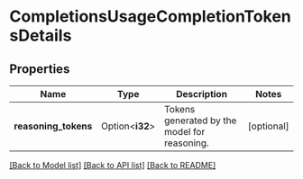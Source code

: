 # CompletionsUsageCompletionTokensDetails

## Properties

Name | Type | Description | Notes
------------ | ------------- | ------------- | -------------
**reasoning_tokens** | Option<**i32**> | Tokens generated by the model for reasoning. | [optional]

[[Back to Model list]](../README.md#documentation-for-models) [[Back to API list]](../README.md#documentation-for-api-endpoints) [[Back to README]](../README.md)


